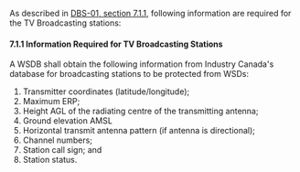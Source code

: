 As described in [DBS-01, section 7.1.1](http://www.ic.gc.ca/eic/site/smt-gst.nsf/eng/sf10928.html#s7.1), following information are required for the TV Broadcasting stations: 

#### 7.1.1 Information Required for TV Broadcasting Stations

A WSDB shall obtain the following information from Industry Canada's database for broadcasting stations to be protected from WSDs:

1. Transmitter coordinates \(latitude/longitude\);
2. Maximum ERP;
3. Height AGL of the radiating centre of the transmitting antenna;
4. Ground elevation AMSL
5. Horizontal transmit antenna pattern \(if antenna is directional\);
6. Channel numbers;
7. Station call sign; and
8. Station status.



